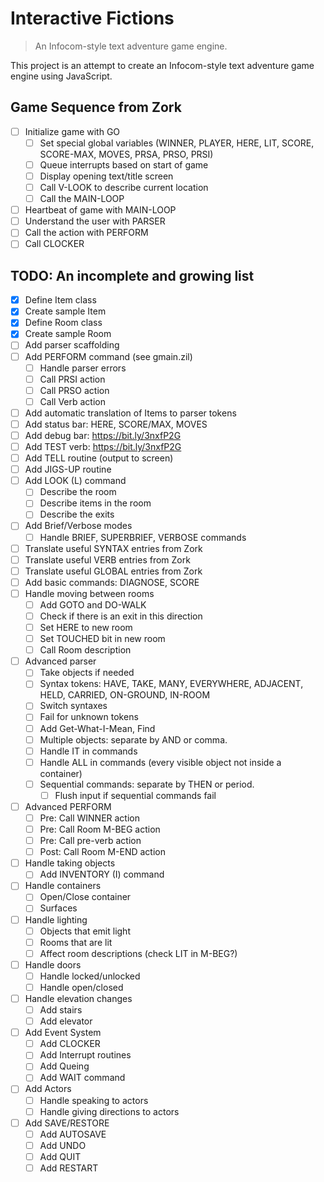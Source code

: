 # Interactive Fictions

> An Infocom-style text adventure game engine.

This project is an attempt to create an Infocom-style text adventure game engine using JavaScript.

## Game Sequence from Zork

- [ ] Initialize game with GO
  - [ ] Set special global variables (WINNER, PLAYER, HERE, LIT, SCORE, SCORE-MAX, MOVES, PRSA, PRSO, PRSI)
  - [ ] Queue interrupts based on start of game
  - [ ] Display opening text/title screen
  - [ ] Call V-LOOK to describe current location
  - [ ] Call the MAIN-LOOP
- [ ] Heartbeat of game with MAIN-LOOP
- [ ] Understand the user with PARSER
- [ ] Call the action with PERFORM
- [ ] Call CLOCKER

## TODO: An incomplete and growing list

- [x] Define Item class
- [x] Create sample Item
- [x] Define Room class
- [x] Create sample Room
- [ ] Add parser scaffolding
- [ ] Add PERFORM command (see gmain.zil)
  - [ ] Handle parser errors
  - [ ] Call PRSI action
  - [ ] Call PRSO action
  - [ ] Call Verb action
- [ ] Add automatic translation of Items to parser tokens
- [ ] Add status bar: HERE, SCORE/MAX, MOVES
- [ ] Add debug bar: https://bit.ly/3nxfP2G
- [ ] Add TEST verb: https://bit.ly/3nxfP2G
- [ ] Add TELL routine (output to screen)
- [ ] Add JIGS-UP routine
- [ ] Add LOOK (L) command
  - [ ] Describe the room
  - [ ] Describe items in the room
  - [ ] Describe the exits
- [ ] Add Brief/Verbose modes
  - [ ] Handle BRIEF, SUPERBRIEF, VERBOSE commands
- [ ] Translate useful SYNTAX entries from Zork
- [ ] Translate useful VERB entries from Zork
- [ ] Translate useful GLOBAL entries from Zork
- [ ] Add basic commands: DIAGNOSE, SCORE
- [ ] Handle moving between rooms
  - [ ] Add GOTO and DO-WALK
  - [ ] Check if there is an exit in this direction
  - [ ] Set HERE to new room
  - [ ] Set TOUCHED bit in new room
  - [ ] Call Room description
- [ ] Advanced parser
  - [ ] Take objects if needed
  - [ ] Syntax tokens: HAVE, TAKE, MANY, EVERYWHERE, ADJACENT, HELD, CARRIED, ON-GROUND, IN-ROOM
  - [ ] Switch syntaxes
  - [ ] Fail for unknown tokens
  - [ ] Add Get-What-I-Mean, Find
  - [ ] Multiple objects: separate by AND or comma.
  - [ ] Handle IT in commands
  - [ ] Handle ALL in commands (every visible object not inside a container)
  - [ ] Sequential commands: separate by THEN or period.
    - [ ] Flush input if sequential commands fail
- [ ] Advanced PERFORM
  - [ ] Pre: Call WINNER action
  - [ ] Pre: Call Room M-BEG action
  - [ ] Pre: Call pre-verb action
  - [ ] Post: Call Room M-END action
- [ ] Handle taking objects
  - [ ] Add INVENTORY (I) command
- [ ] Handle containers
  - [ ] Open/Close container
  - [ ] Surfaces
- [ ] Handle lighting
  - [ ] Objects that emit light
  - [ ] Rooms that are lit
  - [ ] Affect room descriptions (check LIT in M-BEG?)
- [ ] Handle doors
  - [ ] Handle locked/unlocked
  - [ ] Handle open/closed
- [ ] Handle elevation changes
  - [ ] Add stairs
  - [ ] Add elevator
- [ ] Add Event System
  - [ ] Add CLOCKER
  - [ ] Add Interrupt routines
  - [ ] Add Queing
  - [ ] Add WAIT command
- [ ] Add Actors
  - [ ] Handle speaking to actors
  - [ ] Handle giving directions to actors
- [ ] Add SAVE/RESTORE
  - [ ] Add AUTOSAVE
  - [ ] Add UNDO
  - [ ] Add QUIT
  - [ ] Add RESTART
